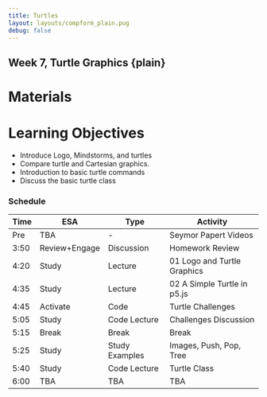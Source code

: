 ```yaml
---
title: Turtles
layout: layouts/compform_plain.pug
debug: false
---
```

## Week 7, Turtle Graphics {plain}

# Materials

# Learning Objectives

- Introduce Logo, Mindstorms, and turtles
- Compare turtle and Cartesian graphics.
- Introduction to basic turtle commands
- Discuss the basic turtle class


### Schedule

| Time | ESA           | Type           | Activity                    |
| ---- | ------------- | -------------- | --------------------------- |
| Pre  | TBA           | -              | Seymor Papert Videos        |
| 3:50 | Review+Engage | Discussion     | Homework Review             |
| 4:20 | Study         | Lecture        | 01 Logo and Turtle Graphics |
| 4:35 | Study         | Lecture        | 02 A Simple Turtle in p5.js |
| 4:45 | Activate      | Code           | Turtle Challenges           |
| 5:05 | Study         | Code Lecture   | Challenges Discussion       |
| 5:15 | Break         | Break          | Break                       |
| 5:25 | Study         | Study Examples | Images, Push, Pop, Tree     |
| 5:40 | Study         | Code Lecture   | Turtle Class                |
| 6:00 | TBA           | TBA            | TBA                         |

